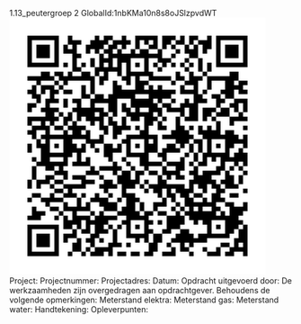 1.13_peutergroep 2
GlobalId:1nbKMa10n8s8oJSlzpvdWT
![picture](https://github.com/C-Claus/Data-Files/blob/master/QR_codes/KDV/1.13_peutergroep%202.png)
Project:
Projectnummer:
Projectadres:
Datum:
Opdracht uitgevoerd door:
De werkzaamheden zijn overgedragen aan opdrachtgever. Behoudens de volgende opmerkingen:
Meterstand elektra:
Meterstand gas:
Meterstand water:
Handtekening:
Opleverpunten:
